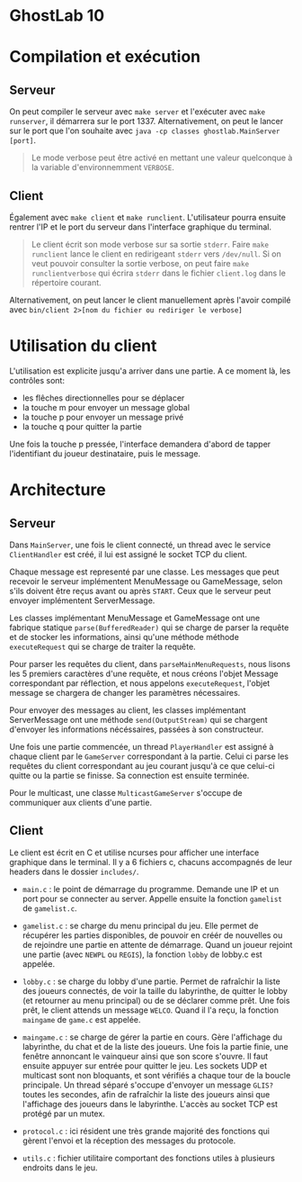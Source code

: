 # GhostLab 10

# Compilation et exécution

## Serveur

On peut compiler le serveur avec `make server` et l'exécuter avec `make runserver`, il démarrera sur le port 1337.
Alternativement, on peut le lancer sur le port que l'on souhaite avec
`java -cp classes ghostlab.MainServer [port]`.


> Le mode verbose peut être activé en mettant une valeur quelconque à la variable d'environnemment `VERBOSE`.

## Client

Également avec `make client` et `make runclient`. L'utilisateur pourra ensuite rentrer l'IP et le port du serveur dans l'interface graphique du terminal.
> Le client écrit son mode verbose sur sa sortie `stderr`. Faire `make runclient` lance le client en redirigeant `stderr` vers `/dev/null`. Si on veut pouvoir consulter la sortie verbose, on peut faire `make runclientverbose` qui écrira `stderr` dans le fichier `client.log` dans le répertoire courant.

Alternativement, on peut lancer le client manuellement après l'avoir compilé avec `bin/client 2>[nom du fichier ou rediriger le verbose]`

# Utilisation du client

L'utilisation est explicite jusqu'a arriver dans une partie. A ce moment là, les contrôles sont:
- les flêches directionnelles pour se déplacer
- la touche m pour envoyer un message global
- la touche p pour envoyer un message privé
- la touche q pour quitter la partie

Une fois la touche p pressée, l'interface demandera d'abord de tapper l'identifiant du joueur destinataire, puis le message.

# Architecture

## Serveur

Dans `MainServer`, une fois le client connecté, un thread avec le service `ClientHandler` est créé, il lui est assigné le socket TCP du client.

Chaque message est representé par une classe. Les messages que peut recevoir le serveur implémentent MenuMessage ou GameMessage, selon s'ils doivent être reçus avant ou après `START`. Ceux que le serveur peut envoyer implémentent ServerMessage.

Les classes implémentant MenuMessage et GameMessage ont une fabrique statique `parse(BufferedReader)` qui se charge de parser la requête et de stocker les informations, ainsi qu'une méthode méthode `executeRequest` qui se charge de traiter la requête.

Pour parser les requêtes du client, dans `parseMainMenuRequests`, nous lisons les 5 premiers caractères d'une requête, et nous créons l'objet Message correspondant par réflection, et nous appelons `executeRequest`,  l'objet message se chargera de changer les paramètres nécessaires.

Pour envoyer des messages au client, les classes implémentant ServerMessage ont une méthode `send(OutputStream)` qui se chargent d'envoyer les informations nécéssaires, passées à son constructeur.

Une fois une partie commencée, un thread `PlayerHandler` est assigné à chaque client par le `GameServer` correspondant à la partie. Celui ci parse les requêtes du client correspondant au jeu courant jusqu'à ce que celui-ci quitte ou la partie se finisse. Sa connection est ensuite terminée.

Pour le multicast, une classe  `MulticastGameServer` s'occupe de communiquer aux clients d'une partie.


## Client

Le client est écrit en C et utilise ncurses pour afficher une interface graphique dans le terminal. Il y a 6 fichiers c, chacuns accompagnés de leur headers dans le dossier `includes/`.

- `main.c` : le point de démarrage du programme. Demande une IP et un port pour se connecter au server. Appelle ensuite la fonction `gamelist` de `gamelist.c`.

- `gamelist.c` : se charge du menu principal du jeu. Elle permet de récupérer les parties disponibles, de pouvoir en créér de nouvelles ou de rejoindre une partie en attente de démarrage. Quand un joueur rejoint une partie (avec `NEWPL` ou `REGIS`), la fonction `lobby` de lobby.c est appelée.

- `lobby.c` : se charge du lobby d'une partie. Permet de rafraîchir la liste des joueurs connectés, de voir la taille du labyrinthe, de quitter le lobby (et retourner au menu principal) ou de se déclarer comme prêt. Une fois prêt, le client attends un message `WELCO`. Quand il l'a reçu, la fonction `maingame` de `game.c` est appelée.

- `maingame.c` : se charge de gérer la partie en cours. Gère l'affichage du labyrinthe, du chat et de la liste des joueurs. Une fois la partie finie, une fenêtre annoncant le vainqueur ainsi que son score s'ouvre. Il faut ensuite appuyer sur entrée pour quitter le jeu.
Les sockets UDP et multicast sont non bloquants, et sont vérifiés a chaque tour de la boucle principale. Un thread séparé s'occupe d'envoyer un message `GLIS?` toutes les secondes, afin de rafraîchir la liste des joueurs ainsi que l'affichage des joueurs dans le labyrinthe. L'accès au socket TCP est protégé par un mutex.

- `protocol.c` : ici résident une très grande majorité des fonctions qui gèrent l'envoi et la réception des messages du protocole.

- `utils.c` : fichier utilitaire comportant des fonctions utiles à plusieurs endroits dans le jeu.